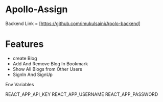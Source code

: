 

# Apollo-Assign

Backend Link = [https://github.com/imukulsaini/Apolo-backend] 

# Features
* create Blog
* Add And Remove Blog In Bookmark
* Show All Blogs from Other Users
* SignIn And SignUp 


Env Variables

REACT_APP_API_KEY
REACT_APP_USERNAME
REACT_APP_PASSWORD
